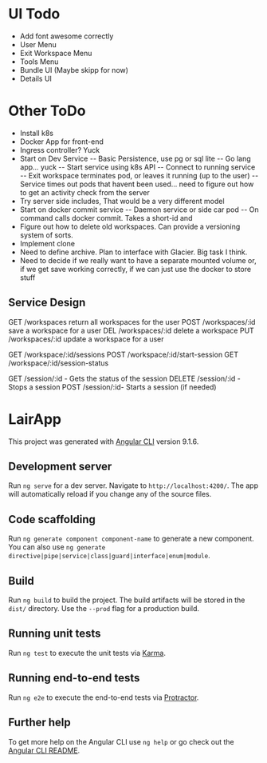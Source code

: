 
# UI Todo
- Add font awesome correctly
- User Menu
- Exit Workspace Menu
- Tools Menu
- Bundle UI (Maybe skipp for now)
- Details UI

# Other ToDo
- Install k8s
- Docker App for front-end
- Ingress controller? Yuck
- Start on Dev Service
-- Basic Persistence, use pg or sql lite
-- Go lang app... yuck
-- Start service using k8s API
-- Connect to running service
-- Exit workspace terminates pod, or leaves it running (up to the user)
-- Service times out pods that havent been used... need to figure out how to get an activity check from the server
- Try server side includes, That would be a very different model
- Start on docker commit service
-- Daemon service or side car pod
-- On command calls docker commit. Takes a short-id and 
- Figure out how to delete old workspaces. Can provide a versioning system of sorts. 
- Implement clone
- Need to define archive. Plan to interface with Glacier. Big task I think.
- Need to decide if we really want to have a separate mounted volume or, if we get save working correctly, if we can just use the docker to store stuff

## Service Design
GET /workspaces return all workspaces for the user
POST /workspaces/:id save a workspace for a user
DEL /workspaces/:id delete a workspace
PUT /workspaces/:id update a workspace for a user

GET /workspace/:id/sessions
POST /workspace/:id/start-session
GET /workspace/:id/session-status

GET /session/:id - Gets the status of the session
DELETE /session/:id - Stops a session
POST /session/:id- Starts a session (if needed)















# LairApp

This project was generated with [Angular CLI](https://github.com/angular/angular-cli) version 9.1.6.

## Development server

Run `ng serve` for a dev server. Navigate to `http://localhost:4200/`. The app will automatically reload if you change any of the source files.

## Code scaffolding

Run `ng generate component component-name` to generate a new component. You can also use `ng generate directive|pipe|service|class|guard|interface|enum|module`.

## Build

Run `ng build` to build the project. The build artifacts will be stored in the `dist/` directory. Use the `--prod` flag for a production build.

## Running unit tests

Run `ng test` to execute the unit tests via [Karma](https://karma-runner.github.io).

## Running end-to-end tests

Run `ng e2e` to execute the end-to-end tests via [Protractor](http://www.protractortest.org/).

## Further help

To get more help on the Angular CLI use `ng help` or go check out the [Angular CLI README](https://github.com/angular/angular-cli/blob/master/README.md).
